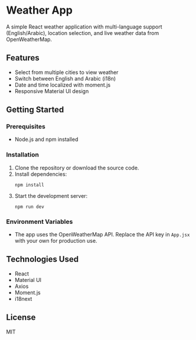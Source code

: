 # Weather App

A simple React weather application with multi-language support (English/Arabic), location selection, and live weather data from OpenWeatherMap.

## Features

- Select from multiple cities to view weather
- Switch between English and Arabic (i18n)
- Date and time localized with moment.js
- Responsive Material UI design

## Getting Started

### Prerequisites

- Node.js and npm installed

### Installation

1. Clone the repository or download the source code.
2. Install dependencies:
   ```
   npm install
   ```
3. Start the development server:
   ```
   npm run dev
   ```

### Environment Variables

- The app uses the OpenWeatherMap API. Replace the API key in `App.jsx` with your own for production use.

## Technologies Used

- React
- Material UI
- Axios
- Moment.js
- i18next

## License

MIT
